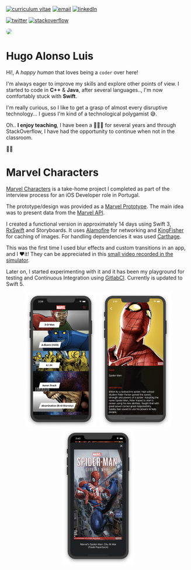 [//]: # "Badges"

<p style="text-align: center;">

[![curriculum vitae][badge_downloadcv]][downloadCV]
[![email][badge_mailTo]][mailTo]
[![linkedIn][badge_linkedIn]][linkedIn]

[![twitter][badge_twiiter]][twiiter]
[![stackoverflow][badge_stackoverflow]][stackoverflow]

[//]: # "About me"

<img src="https://s.gravatar.com/avatar/940f6d1d1bede335b0af0a6c774fa12f?s=230" style="border-radius: 50%">

# Hugo Alonso Luis

</p>

Hi!,
A *happy human* that loves being a `coder` over here!

I'm always eager to improve my skills and explore other points of view. I started to code in **C++** & **Java**, after several languages.., I'm now comfortably stuck with **Swift**. 

I'm really curious, so I like to get a grasp of almost every disruptive technology... I guess I'm kind of a technological polygamist 😅. 

Oh.. **I enjoy teaching**, I have been a 👨🏻‍🏫 for several years and through StackOverflow, I have had the opportunity to continue when not in the classroom.

✌🏻

# Marvel Characters

[Marvel Characters](https://gitlab.com/hugoalonsoluis/marvel-characters) is a take-home project I completed as part of the interview process for an iOS Developer role in Portugal.

The prototype/design was provided as a [Marvel Prototype](https://marvelapp.com/279b309/screen/10499832). The main idea was to present data from the [Marvel API](https://developer.marvel.com).

I created a functional version in approximately 14 days using Swift 3, [RxSwift](https://github.com/ReactiveX/RxSwift) and Storyboards. It uses [Alamofire](https://github.com/Alamofire/Alamofire) for networking and [KingFisher](https://github.com/onevcat/Kingfisher) for caching of images. For handling dependencies it was used [Carthage](https://github.com/Carthage/Carthage).

This was the first time I used blur effects and custom transitions in an app, and I ❤️it! They can be appreciated in this [small video recorded in the simulator][marvelCharactersVideo].

Later on, I started experimenting with it and it has been my playground for testing and Continuous Integration using [GitlabCI](https://about.gitlab.com/product/continuous-integration/). Currently is updated to Swift 5.


<!-- Portfolio Gallery Grid -->

<p style="text-align: center;">

<img src="images/marvel/marvel_characters_list.png" width="200">
<img src="images/marvel/marvel_characters_detail.png" width="200">
<img src="images/marvel/marvel_characters_cover_detail.png" width="200">

</p>

[//]: # " Images"

[marvelCharactersVideo]: ./images/marvel/marvel-characters-transitions-video.gif

[//]: # "Badges"

[badge_carthage]: https://img.shields.io/badge/Dependency_Injection-Carthage-blue.svg?style=for-the-badge&logoColor=white
[badge_downloadCV]: https://img.shields.io/badge/Download_CV-black.svg?style=for-the-badge&logo=adobe&logoColor=white
[badge_mailTo]: https://img.shields.io/badge/Email-black.svg?style=for-the-badge&logo=minutemailer&logoColor=white
[badge_stackoverflow]: https://img.shields.io/badge/stackoverflow-black.svg?style=for-the-badge&logo=stackoverflow&logoColor=white
[badge_linkedIn]: https://img.shields.io/badge/linkedin-black.svg?style=for-the-badge&logo=linkedin&logoColor=white
[badge_twiiter]: https://img.shields.io/badge/twitter-black.svg?style=for-the-badge&logo=twitter&logoColor=white

[//]: # "Links"

[downloadCV]: /files/cv.pdf
[mailTo]: mailto:hugoalonsoluis@gmail.com
[stackoverflow]: https://stackoverflow.com/story/hugo-alonso-luis
[linkedIn]: https://www.linkedin.com/in/hugoalonsoluis/?locale=en_US
[twiiter]: https://twitter.com/hugoalonsoluis